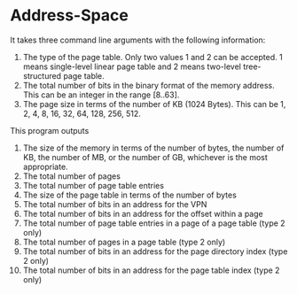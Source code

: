 # Address-Space

It takes three command line arguments with the following information:

  1) The type of the page table. Only two values 1 and 2 can be accepted. 1 means single-level linear page table and 2 means two-level tree-structured page table.
  2) The total number of bits in the binary format of the memory address. This can be an integer in the range [8..63].
  3) The page size in terms of the number of KB (1024 Bytes). This can be 1, 2, 4, 8, 16, 32, 64, 128, 256, 512.

This program outputs
  1) The size of the memory in terms of the number of bytes, the number of KB, the number of MB, or the number of GB, whichever is the most appropriate.
  2) The total number of pages
  3) The total number of page table entries
  4) The size of the page table in terms of the number of bytes
  5) The total number of bits in an address for the VPN
  6) The total number of bits in an address for the offset within a page
  7) The total number of page table entries in a page of a page table (type 2 only)
  8) The total number of pages in a page table (type 2 only)
  9) The total number of bits in an address for the page directory index (type 2 only)
 10) The total number of bits in an address for the page table index (type 2 only)

